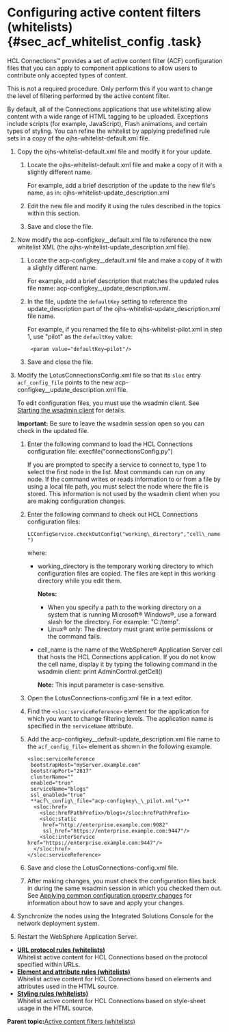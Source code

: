 # Configuring active content filters \(whitelists\) {#sec_acf_whitelist_config .task}

HCL Connections™ provides a set of active content filter \(ACF\) configuration files that you can apply to component applications to allow users to contribute only accepted types of content.

This is not a required procedure. Only perform this if you want to change the level of filtering performed by the active content filter.

By default, all of the Connections applications that use whitelisting allow content with a wide range of HTML tagging to be uploaded. Exceptions include scripts \(for example, JavaScript\), Flash animations, and certain types of styling. You can refine the whitelist by applying predefined rule sets in a copy of the ojhs-whitelist-default.xml file.

1.  Copy the ojhs-whitelist-default.xml file and modify it for your update.

    1.  Locate the ojhs-whitelist-default.xml file and make a copy of it with a slightly different name.

        For example, add a brief description of the update to the new file's name, as in: ojhs-whitelist-update\_description.xml

    2.  Edit the new file and modify it using the rules described in the topics within this section.

    3.  Save and close the file.

2.  Now modify the acp-configkey\_\_default.xml file to reference the new whitelist XML \(the ojhs-whitelist-update\_description.xml file\).

    1.  Locate the acp-configkey\_\_default.xml file and make a copy of it with a slightly different name.

        For example, add a brief description that matches the updated rules file name: acp-configkey\_\_update\_description.xml.

    2.  In the file, update the `defaultKey` setting to reference the update\_description part of the ojhs-whitelist-update\_description.xml file name.

        For example, if you renamed the file to ojhs-whitelist-pilot.xml in step 1, use "pilot" as the `defaultKey` value:

        ```
         <param value="defaultKey=pilot"/>
        ```

    3.  Save and close the file.

3.  Modify the LotusConnectionsConfig.xml file so that its `sloc` entry `acf_config_file` points to the new acp-configkey\_\_update\_description.xml file.

    To edit configuration files, you must use the wsadmin client. See [Starting the wsadmin client](../admin/t_admin_wsadmin_starting.md) for details.

    **Important:** Be sure to leave the wsadmin session open so you can check in the updated file.

    1.  Enter the following command to load the HCL Connections configuration file: execfile\("connectionsConfig.py"\)

        If you are prompted to specify a service to connect to, type 1 to select the first node in the list. Most commands can run on any node. If the command writes or reads information to or from a file by using a local file path, you must select the node where the file is stored. This information is not used by the wsadmin client when you are making configuration changes.

    2.  Enter the following command to check out HCL Connections configuration files:

        `LCConfigService.checkOutConfig("working\_directory","cell\_name")`

        where:

        -   working\_directory is the temporary working directory to which configuration files are copied. The files are kept in this working directory while you edit them.

            **Notes:**

            -   When you specify a path to the working directory on a system that is running Microsoft® Windows®, use a forward slash for the directory. For example: "C:/temp".
            -   Linux® only: The directory must grant write permissions or the command fails.
        -   cell\_name is the name of the WebSphere® Application Server cell that hosts the HCL Connections application. If you do not know the cell name, display it by typing the following command in the wsadmin client: print AdminControl.getCell\(\)

            **Note:** This input parameter is case-sensitive.

    3.  Open the LotusConnections-config.xml file in a text editor.

    4.  Find the `<sloc:serviceReference>` element for the application for which you want to change filtering levels. The application name is specified in the `serviceName` attribute.

    5.  Add the acp-configkey\_\_default-update\_description.xml file name to the `acf_config_file=` element as shown in the following example.

        ```
        <sloc:serviceReference 
         bootstrapHost="myServer.example.com" 
         bootstrapPort="2817" 
         clusterName="" 
         enabled="true" 
         serviceName="blogs" 
         ssl_enabled="true" 
         **acf\_config\_file="acp-configkey\_\_pilot.xml"\>**
          <sloc:href>
            <sloc:hrefPathPrefix>/blogs</sloc:hrefPathPrefix>
            <sloc:static 
             href="http://enterprise.example.com:9082" 
             ssl_href="https://enterprise.example.com:9447"/>
            <sloc:interService href="https://enterprise.example.com:9447"/>
          </sloc:href>
        </sloc:serviceReference>
        ```

    6.  Save and close the LotusConnections-config.xml file.

    7.  After making changes, you must check the configuration files back in during the same wsadmin session in which you checked them out. See [Applying common configuration property changes](../admin/t_admin_common_save_changes.md) for information about how to save and apply your changes.

4.  Synchronize the nodes using the Integrated Solutions Console for the network deployment system.

5.  Restart the WebSphere Application Server.


-   **[URL protocol rules \(whitelists\)](../secure/sec_acf_whitelist_url.md)**  
Whitelist active content for HCL Connections based on the protocol specified within URLs.
-   **[Element and attribute rules \(whitelists\)](../secure/sec_acf_whitelist_element.md)**  
Whitelist active content for HCL Connections based on elements and attributes used in the HTML source.
-   **[Styling rules \(whitelists\)](../secure/sec_acf_whitelist_styling.md)**  
Whitelist active content for HCL Connections based on style-sheet usage in the HTML source.

**Parent topic:**[Active content filters \(whitelists\)](../secure/sec_acf_whitelist_intro.md)

